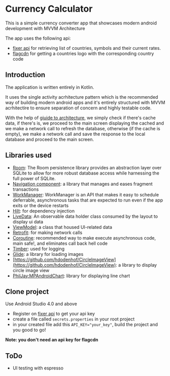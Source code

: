 # Currency Calculator

This is a simple currency converter app that showcases modern android development with MVVM Architecture

The app uses the following api:

* [fixer api](http://fixer.io) for retrieving list of countries, symbols and their current rates.
* [flagcdn](https://flagcdn.com) for getting a countries logo with the corresponding country code

## Introduction
The application is written entirely in Kotlin.

It uses the single activity acrhitecture pattern which is the recommended way of building modern android apps and it's entirely structured with
MVVM acrhitectire to ensure separation of concern and highly testable code.

With the help of [giuide to architecture](https://developer.android.com/jetpack/guide), we simply check if there's cache data, if there's is, we proceed to the main screen displaying the cached
and we make a network call to refresh the database, otherwise (if the cache is empty), we make a network call and save the response to the local database
and proceed to the main screen.

## Libraries used
* [Room](https://developer.android.com/topic/libraries/architecture/room): The Room persistence library provides an abstraction 
layer over SQLite to allow for more robust database access while harnessing the full power of SQLite.
* [Navigation component](https://developer.android.com/guide/navigation/navigation-getting-started): a library that manages and eases fragment transactions
* [WorkManager](https://developer.android.com/topic/libraries/architecture/workmanager): WorkManager is an API that makes it easy to schedule deferrable, 
asynchronous tasks that are expected to run even if the app exits or the device restarts
* [Hilt](https://developer.android.com/training/dependency-injection/hilt-android): for dependency injection
* [LiveData](https://developer.android.com/topic/libraries/architecture/livedata): An observable data holder class consumed by the layout to display ui data
* [ViewModel](https://developer.android.com/topic/libraries/architecture/viewmodel): a class that housed UI-related data
* [Retrofit](https://square.github.io/retrofit/): for making network calls
* [Coroutine](https://developer.android.com/kotlin/coroutines): recommended way to make execute asynchronous code, main safe!, and eliminates call back hell code
* [Timber](): used for logging
* [Glide](https://github.com/bumptech/glide): a library for loading images
* [https://github.com/hdodenhof/CircleImageView](https://github.com/hdodenhof/CircleImageView): a library to display circle image view
* [PhilJay:MPAndroidChart](https://github.com/PhilJay/MPAndroidChart): library for displaying line chart

## Clone project
Use Android Studio 4.0 and above

* Register on [fixer api](http://fixer.io) to get your api key
* create a file called `secrets.properties` in your root project
* in your created file add this `API_KEY="your_key"`, build the project and you good to go!

**Note: you don't need an api key for flagcdn**

## ToDo
* UI testing with espresso

